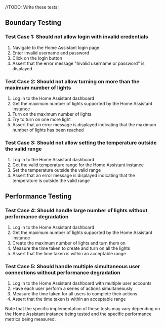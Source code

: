 //TODO: Write these tests!

## Boundary Testing

### Test Case 1: Should not allow login with invalid credentials
1. Navigate to the Home Assistant login page
2. Enter invalid username and password
3. Click on the login button
4. Assert that the error message "Invalid username or password" is displayed

### Test Case 2: Should not allow turning on more than the maximum number of lights
1. Log in to the Home Assistant dashboard
2. Get the maximum number of lights supported by the Home Assistant instance
3. Turn on the maximum number of lights
4. Try to turn on one more light
5. Assert that an error message is displayed indicating that the maximum number of lights has been reached

### Test Case 3: Should not allow setting the temperature outside the valid range
1. Log in to the Home Assistant dashboard
2. Get the valid temperature range for the Home Assistant instance
3. Set the temperature outside the valid range
4. Assert that an error message is displayed indicating that the temperature is outside the valid range

## Performance Testing

### Test Case 4: Should handle large number of lights without performance degradation
1. Log in to the Home Assistant dashboard
2. Get the maximum number of lights supported by the Home Assistant instance
3. Create the maximum number of lights and turn them on
4. Measure the time taken to create and turn on all the lights
5. Assert that the time taken is within an acceptable range

### Test Case 5: Should handle multiple simultaneous user connections without performance degradation
1. Log in to the Home Assistant dashboard with multiple user accounts
2. Have each user perform a series of actions simultaneously
3. Measure the time taken for all users to complete their actions
4. Assert that the time taken is within an acceptable range

Note that the specific implementation of these tests may vary depending on the Home Assistant instance being tested and the specific performance metrics being measured.